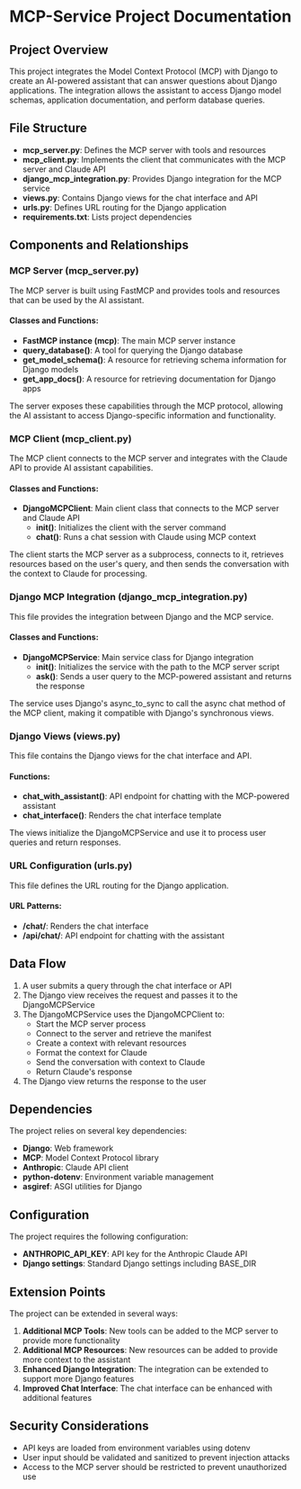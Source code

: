 # MCP-Service Project Documentation

## Project Overview

This project integrates the Model Context Protocol (MCP) with Django to create an AI-powered assistant that can answer questions about Django applications. The integration allows the assistant to access Django model schemas, application documentation, and perform database queries.

## File Structure

- **mcp_server.py**: Defines the MCP server with tools and resources
- **mcp_client.py**: Implements the client that communicates with the MCP server and Claude API
- **django_mcp_integration.py**: Provides Django integration for the MCP service
- **views.py**: Contains Django views for the chat interface and API
- **urls.py**: Defines URL routing for the Django application
- **requirements.txt**: Lists project dependencies

## Components and Relationships

### MCP Server (mcp_server.py)

The MCP server is built using FastMCP and provides tools and resources that can be used by the AI assistant.

#### Classes and Functions:

- **FastMCP instance (mcp)**: The main MCP server instance
- **query_database()**: A tool for querying the Django database
- **get_model_schema()**: A resource for retrieving schema information for Django models
- **get_app_docs()**: A resource for retrieving documentation for Django apps

The server exposes these capabilities through the MCP protocol, allowing the AI assistant to access Django-specific information and functionality.

### MCP Client (mcp_client.py)

The MCP client connects to the MCP server and integrates with the Claude API to provide AI assistant capabilities.

#### Classes and Functions:

- **DjangoMCPClient**: Main client class that connects to the MCP server and Claude API
  - **__init__()**: Initializes the client with the server command
  - **chat()**: Runs a chat session with Claude using MCP context

The client starts the MCP server as a subprocess, connects to it, retrieves resources based on the user's query, and then sends the conversation with the context to Claude for processing.

### Django MCP Integration (django_mcp_integration.py)

This file provides the integration between Django and the MCP service.

#### Classes and Functions:

- **DjangoMCPService**: Main service class for Django integration
  - **__init__()**: Initializes the service with the path to the MCP server script
  - **ask()**: Sends a user query to the MCP-powered assistant and returns the response

The service uses Django's async_to_sync to call the async chat method of the MCP client, making it compatible with Django's synchronous views.

### Django Views (views.py)

This file contains the Django views for the chat interface and API.

#### Functions:

- **chat_with_assistant()**: API endpoint for chatting with the MCP-powered assistant
- **chat_interface()**: Renders the chat interface template

The views initialize the DjangoMCPService and use it to process user queries and return responses.

### URL Configuration (urls.py)

This file defines the URL routing for the Django application.

#### URL Patterns:

- **/chat/**: Renders the chat interface
- **/api/chat/**: API endpoint for chatting with the assistant

## Data Flow

1. A user submits a query through the chat interface or API
2. The Django view receives the request and passes it to the DjangoMCPService
3. The DjangoMCPService uses the DjangoMCPClient to:
   - Start the MCP server process
   - Connect to the server and retrieve the manifest
   - Create a context with relevant resources
   - Format the context for Claude
   - Send the conversation with context to Claude
   - Return Claude's response
4. The Django view returns the response to the user

## Dependencies

The project relies on several key dependencies:

- **Django**: Web framework
- **MCP**: Model Context Protocol library
- **Anthropic**: Claude API client
- **python-dotenv**: Environment variable management
- **asgiref**: ASGI utilities for Django

## Configuration

The project requires the following configuration:

- **ANTHROPIC_API_KEY**: API key for the Anthropic Claude API
- **Django settings**: Standard Django settings including BASE_DIR

## Extension Points

The project can be extended in several ways:

1. **Additional MCP Tools**: New tools can be added to the MCP server to provide more functionality
2. **Additional MCP Resources**: New resources can be added to provide more context to the assistant
3. **Enhanced Django Integration**: The integration can be extended to support more Django features
4. **Improved Chat Interface**: The chat interface can be enhanced with additional features

## Security Considerations

- API keys are loaded from environment variables using dotenv
- User input should be validated and sanitized to prevent injection attacks
- Access to the MCP server should be restricted to prevent unauthorized use

